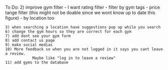 To Do:
    2) improve gym filter
        - I want rating filter
        - filter by gym tags
        - price tange filter (this might not be doable since we wont know up to date this figure)
        - by location too

    3) when searching a location have suggestions pop up while you search
    6) change the gym hours so they are correct for each gym
    7) add dont see your gym form
    8) add contact us page
    9) make social medias  
    10) More feedback so when you are not logged in it says you cant leave a review.
                Maybe like "log in to leave a review"
    11) add gyms to the database